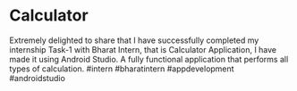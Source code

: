 # Calculator
Extremely delighted to share that I have successfully completed my internship Task-1 with Bharat Intern, that is Calculator Application, I have made it using Android Studio. A fully functional application that performs all types of calculation. #intern #bharatintern #appdevelopment #androidstudio
